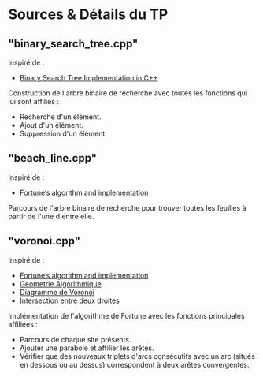 # Sources & Détails du TP

## "binary_search_tree.cpp"
Inspiré de : 
- [Binary Search Tree Implementation in C++](https://medium.com/@13dipty/binary-search-tree-implementation-in-c-537b9a9cedf8)

Construction de l'arbre binaire de recherche avec toutes les fonctions qui lui sont affiliés :
- Recherche d'un élément.
- Ajout d'un élément.
- Suppression d'un élément.

## "beach_line.cpp"
Inspiré de :
- [Fortune’s algorithm and implementation](http://blog.ivank.net/fortunes-algorithm-and-implementation.html)

Parcours de l'arbre binaire de recherche pour trouver toutes les feuilles à partir de l'une d'entre elle.

## "voronoi.cpp"
Inspiré de :
- [Fortune’s algorithm and implementation](http://blog.ivank.net/fortunes-algorithm-and-implementation.html)
- [Geometrie Algorithmique](http://www.cgeo.ulg.ac.be/CG/CG_07.pdf)
- [Diagramme de Voronoi](https://perso.telecom-paristech.fr/dufourd/pact_archives/projet-2011-52/le-projet/avancement/solution-simplifiee/diagramme-de-voronoi/)
- [Intersection entre deux droites](https://calculis.net/intersection)

Implémentation de l'algorithme de Fortune avec les fonctions principales affiliées :
- Parcours de chaque site présents.
- Ajouter une parabole et affilier les arêtes.
- Vérifier que des nouveaux triplets d'arcs consécutifs avec un arc (situés en dessous ou au dessus) correspondent à deux arêtes convergentes. 

